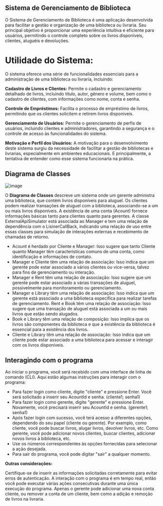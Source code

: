 ## Sistema de Gerenciamento de Biblioteca

O Sistema de Gerenciamento de Biblioteca é uma aplicação desenvolvida para facilitar a gestão e organização de uma biblioteca ou livraria. Seu principal objetivo é proporcionar uma experiência intuitiva e eficiente para usuários, permitindo o controle completo sobre os livros disponíveis, clientes, aluguéis e devoluções. 

# **Utilidade do Sistema:** 
O sistema oferece uma série de funcionalidades essenciais para a administração de uma biblioteca ou livraria, incluindo: 

**Cadastro de Livros e Clientes:** Permite o cadastro e gerenciamento detalhado de livros, incluindo título, autor, gênero e volume, bem como o cadastro de clientes, com informações como nome, conta e senha. 

**Controle de Empréstimos:** Facilita o processo de empréstimo de livros, permitindo que os clientes solicitem e retirem livros disponíveis.  

**Gerenciamento de Usuários:** Permite o gerenciamento de perfis de usuários, incluindo clientes e administradores, garantindo a segurança e o controle de acesso às funcionalidades do sistema. 

**Motivação e Perfil dos Usuários:** A motivação para o desenvolvimento deste sistema surgiu da necessidade de facilitar a gestão de bibliotecas e livrarias, especialmente em ambientes educacionais. E principalmente, a tentativa de entender como esse sistema funcionaria na prática. 

## Diagrama de Classes 
![image](https://github.com/JoaoBosco-7/Livraria/assets/71224952/86a110b5-beab-41d8-b0e6-455b45110c27)

O **Diagrama de Classes** descreve um sistema onde um gerente administra uma biblioteca, que contém livros disponíveis para aluguel. Os clientes podem realizar transações de aluguel com a biblioteca, associando-se a um ou mais livros disponíveis. A existência de uma conta (Acount) fornece informações básicas tanto para clientes quanto para gerentes. A classe ExternalApiSimulator está associada ao Manager e tem uma relação de dependência com o LisinerCallBack, indicando uma relação de uso entre essas classes para simulação de interações externas e recebimento de chamadas de retorno.

- Acount é herdado por Cliente e Manager: Isso sugere que tanto Cliente quanto Manager têm características comuns de uma conta, como identificação e informações de contato.
- Manager e Cliente têm uma relação de associação: Isso indica que um gerente pode estar associado a vários clientes ou vice-versa, talvez para fins de gerenciamento ou interação.
- Manager e Rent têm uma relação de associação: Isso sugere que um gerente pode estar associado a várias transações de aluguel, possivelmente para monitoramento ou gerenciamento.
- Manager e Library têm uma relação de associação: Isso indica que um gerente está associado a uma biblioteca específica para realizar tarefas de gerenciamento.
Rent e Book têm uma relação de associação: Isso sugere que uma transação de aluguel está associada a um ou mais livros que estão sendo alugados.
- Book e Library têm uma relação de composição: Isso implica que os livros são componentes da biblioteca e que a existência da biblioteca é essencial para a existência dos livros.
- Cliente e Library têm uma relação de associação: Isso indica que um cliente pode estar associado a uma biblioteca para acessar e interagir com os livros disponíveis.

## Interagindo com o programa

Ao iniciar o programa, você será recebido com uma interface de linha de comando (CLI). Aqui estão algumas instruções para interagir com o programa:

- Para fazer login como cliente, digite "cliente" e pressione Enter. Você será solicitado a inserir seu AcountId e senha. (cliente1; senha1)
- Para fazer login como gerente, digite "gerente" e pressione Enter. Novamente, você precisará inserir seu AcountId e senha. (gerente1; senha1)
- Após fazer login com sucesso, você terá acesso a diferentes opções, dependendo do seu papel (cliente ou gerente). Por exemplo, como cliente, você pode buscar livros, alugar livros, devolver livros, etc. Como gerente, você pode adicionar novos clientes, buscar clientes, adicionar novos livros à biblioteca, etc.
- Use os números correspondentes às opções fornecidas para selecionar a ação desejada.
- Para sair do programa, você pode digitar "sair" a qualquer momento.

**Outras considerações:**

Certifique-se de inserir as informações solicitadas corretamente para evitar erros de autenticação.
A interação com o programa é em tempo real, então você pode executar várias ações consecutivas durante uma única execução do programa.
Apenas o gerente pode adicionar uma nova conta cliente, ou remover a conta de um cliente, bem como a adição e remoção de livros na livraria.
